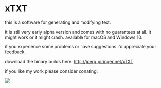 # xTXT
this is a software for generating and modifying text.

it is still very early alpha version and comes with no guarantees at all. it might work or it might crash.
available for macOS and Windows 10.

if you experience some problems or have suggestions i'd appreciate your feedback.

download the binary builds here:
http://joerg.piringer.net/xTXT

if you like my work please consider donating:

<a href="https://www.buymeacoffee.com/jpiringer"><img src="https://img.buymeacoffee.com/button-api/?text=Buy me a book&emoji=📖&slug=jpiringer&button_colour=FF5F5F&font_colour=ffffff&font_family=Lato&outline_colour=000000&coffee_colour=FFDD00"></a>
